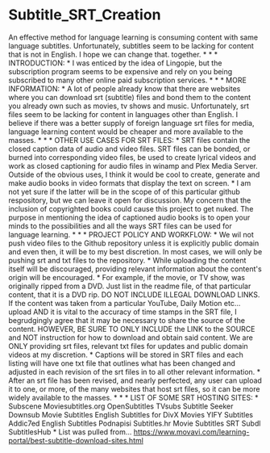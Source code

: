 # Subtitle_SRT_Creation
An effective method for language learning is consuming content with same language subtitles. Unfortunately, subtitles seem to be lacking for content that is not in English. I hope we can change that. together. 
*
*
*
INTRODUCTION:
*
I was enticed by the idea of Lingopie,
but the subscription program seems to
be expensive and rely on you being subscribed
to many other online paid subscription services.
*
*
*
MORE INFORMATION:
*
A lot of people already know that there
are websites where you can download srt
(subtitle) files and bond them to the
content you already own such as movies,
tv shows and music. Unfortunately, srt
files seem to be lacking for content in
languages other than English. I believe
if there was a better supply of foreign
language srt files for media, language
learning content would be cheaper and
more available to the masses.
*
*
*
OTHER USE CASES FOR SRT FILES:
*
SRT files contain the closed caption
data of audio and video files. SRT
files can be bonded, or burned into
corresponding video files, be used
to create lyrical videos and work as
closed captioning for audio files in
winamp and Plex Media Server. Outside
of the obvious uses, I think it would
be cool to create, generate and make
audio books in video formats that
display the text on screen.
*
I am not yet sure if the latter
will be in the scope of of this
particular github respository,
but we can leave it open for
discussion. My concern that the
inclusion of copyrighted books
could cause this project to get
nuked. The purpose in mentioning
the idea of captioned audio books
is to open your minds to the
possibilities and all the ways
SRT files can be used for language
learning.
*
*
*
PROJECT POLICY AND WORKFLOW:
*
We wil not push video files to the Github
repository unless it is explicitly public
domain and even then, it will be to my best
discretion. In most cases, we will only be
pushing srt and txt files to the repository.
*
While uploading the content itself will be
discouraged, providing relevant information
about the content's origin will be encouraged.
*
For example, if the movie, or TV show, was
originally ripped from a DVD. Just list in
the readme file, of that particular content,
that it is a DVD rip. DO NOT INCLUDE ILLEGAL
DOWNLOAD LINKS. If the content was taken
from a particular YouTube, Daily Motion
etc... upload AND it is vital to the accuracy
of time stamps in the SRT file, I begrudgingly
agree that it may be necessary to share the
source of the content. HOWEVER, BE SURE TO
ONLY INCLUDE the LINK to the SOURCE and
NOT instruction for how to download and
obtain said content. We are ONLY providing
srt files, relevant txt files for updates
and public domain videos at my discretion.
*
Captions will be stored in SRT files and
each listing will have one txt file that
outlines what has been changed and adjusted
in each revision of the srt files in
to all other relevant information.
*
After an srt file has been revised, and
nearly perfected, any user can upload it
to one, or more, of the many websites that
host srt files, so it can be more widely
available to the masses.
*
*
*
LIST OF SOME SRT HOSTING SITES:
*
Subscene
Moviesubtitles.org
OpenSubtitles
TVsubs
Subtitle Seeker
Downsub
Movie Subtitles
English Subtitles for DivX Movies
YIFY Subtitles
Addic7ed
English Subtitles
Podnapisi
Subtitles.hr
Movie Subtitles SRT
Subdl
SubtitlesHub
*
List was pulled from...
https://www.movavi.com/learning-portal/best-subtitle-download-sites.html
